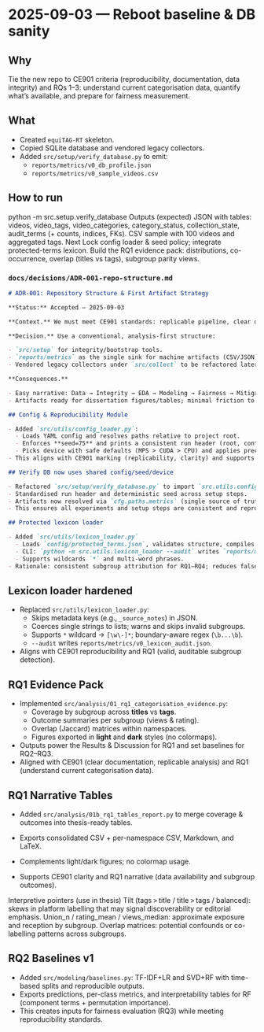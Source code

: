 # 2025-09-03 — Reboot baseline & DB sanity

## Why

Tie the new repo to CE901 criteria (reproducibility, documentation, data integrity) and RQs 1–3: understand current categorisation data, quantify what’s available, and prepare for fairness measurement.

## What

- Created `equiTAG-RT` skeleton.
- Copied SQLite database and vendored legacy collectors.
- Added `src/setup/verify_database.py` to emit:
  - `reports/metrics/v0_db_profile.json`
  - `reports/metrics/v0_sample_videos.csv`

## How to run

python -m src.setup.verify_database
Outputs (expected)
JSON with tables: videos, video_tags, video_categories, category_status, collection_state, audit_terms (+ counts, indices, FKs).
CSV sample with 100 videos and aggregated tags.
Next
Lock config loader & seed policy; integrate protected-terms lexicon.
Build the RQ1 evidence pack: distributions, co-occurrence, overlap (titles vs tags), subgroup parity views.

### `docs/decisions/ADR-001-repo-structure.md`

```markdown
# ADR-001: Repository Structure & First Artifact Strategy

**Status:** Accepted — 2025-09-03

**Context.** We must meet CE901 standards: replicable pipeline, clear docs, fair ML evaluation. Baseline proof of data integrity is required before modeling.

**Decision.** Use a conventional, analysis-first structure:

- `src/setup` for integrity/bootstrap tools.
- `reports/metrics` as the single sink for machine artifacts (CSV/JSON).
- Vendored legacy collectors under `src/collect` to be refactored later.

**Consequences.**

- Easy narrative: Data → Integrity → EDA → Modeling → Fairness → Mitigation.
- Artifacts ready for dissertation figures/tables; minimal friction to proceed.

## Config & Reproducibility Module

- Added `src/utils/config_loader.py`:
  - Loads YAML config and resolves paths relative to project root.
  - Enforces **seed=75** and prints a consistent run header (root, config, DB, seed, device).
  - Picks device with safe defaults (MPS > CUDA > CPU) and applies precision settings.
- This aligns with CE901 marking (replicability, clarity) and supports RQs 2–4 by ensuring all modeling runs are traceable and comparable.

## Verify DB now uses shared config/seed/device

- Refactored `src/setup/verify_database.py` to import `src.utils.config_loader`.
- Standardised run header and deterministic seed across setup steps.
- Artifacts now resolved via `cfg.paths.metrics` (single source of truth).
- This ensures all experiments and setup steps are consistent and reproducible, as required by CE901 and the dissertation RQs.

## Protected lexicon loader

- Added `src/utils/lexicon_loader.py`
  - Loads `config/protected_terms.json`, validates structure, compiles boundary-safe regex (`edge` guards).
  - CLI: `python -m src.utils.lexicon_loader --audit` writes `reports/metrics/v0_lexicon_audit.json`.
  - Supports wildcards `*` and multi-word phrases.
- Rationale: consistent subgroup attribution for RQ1–RQ4; reduces false positives and documents overlaps.
```

## Lexicon loader hardened

- Replaced `src/utils/lexicon_loader.py`:
  - Skips metadata keys (e.g., `_source_notes`) in JSON.
  - Coerces single strings to lists; warns and skips invalid subgroups.
  - Supports `*` wildcard → `[\w\-]*`; boundary-aware regex (`\b...\b`).
  - `--audit` writes `reports/metrics/v0_lexicon_audit.json`.
- Aligns with CE901 reproducibility and RQ1 (valid, auditable subgroup detection).

## RQ1 Evidence Pack

- Implemented `src/analysis/01_rq1_categorisation_evidence.py`:
  - Coverage by subgroup across **titles** vs **tags**.
  - Outcome summaries per subgroup (views & rating).
  - Overlap (Jaccard) matrices within namespaces.
  - Figures exported in **light** and **dark** styles (no colormaps).
- Outputs power the Results & Discussion for RQ1 and set baselines for RQ2–RQ3.
- Aligned with CE901 (clear documentation, replicable analysis) and RQ1 (understand current categorisation data).

## RQ1 Narrative Tables

- Added `src/analysis/01b_rq1_tables_report.py` to merge coverage & outcomes into thesis-ready tables.
- Exports consolidated CSV + per-namespace CSV, Markdown, and LaTeX.
- Complements light/dark figures; no colormap usage.

- Supports CE901 clarity and RQ1 narrative (data availability and subgroup outcomes).

Interpretive pointers (use in thesis)
Tilt (tags > title / title > tags / balanced): skews in platform labelling that may signal discoverability or editorial emphasis.
Union_n / rating_mean / views_median: approximate exposure and reception by subgroup.
Overlap matrices: potential confounds or co-labelling patterns across subgroups.

## RQ2 Baselines v1

- Added `src/modeling/baselines.py`: TF-IDF+LR and SVD+RF with time-based splits and reproducible outputs.
- Exports predictions, per-class metrics, and interpretability tables for RF (component terms + permutation importance).
- This creates inputs for fairness evaluation (RQ3) while meeting reproducibility standards.
